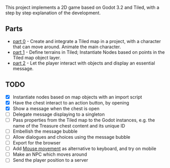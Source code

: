 This project implements a 2D game based on Godot 3.2 and Tiled, with a step by step explanation of the development.

## Parts
* [part 0](tutorial/part00.md) - Create and integrate a Tiled map in a project, with a character that can move around. Animate the main character.
* [part 1](tutorial/part01.md) - Define terrains in Tiled; Instantiate Nodes based on points in the Tiled map object layer.
* [part 2](tutorial/part02.md) - Let the player interact with objects and display an essential message.

## TODO
- [x] Instantiate nodes based on map objects with an import script
- [x] Have the chest interact to an action button, by opening
- [x] Show a message when the chest is open
- [ ] Delegate message displaying to a singleton
- [ ] Pass properties from the Tiled map to the Godot instances, e.g. the name of the Treasure chest content and its unique ID
- [ ] Embellish the message bubble
- [ ] Allow dialogues and choices using the message bubble
- [ ] Export for the browser
- [ ] Add [Mouse movement](https://www.davidepesce.com/2019/10/14/godot-tutorial-5-1-dragging-player-with-mouse/) as alternative to keyboard, and try on mobile
- [ ] Make an NPC which moves around
- [ ] Send the player position to a server
